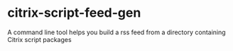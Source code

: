 # citrix-script-feed-gen
A command line tool helps you build a rss feed from a directory containing Citrix script packages
